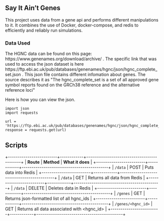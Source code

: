 <h2>Say It Ain’t Genes</h2>
This project uses data from a gene api and performs different manipulations to it. It combines the use of Docker, docker-compose, and redis to efficiently and reliably run simulations.

<h3>Data Used</h3>
The HGNC data can be found on this page: https://www.genenames.org/download/archive/ . The specific link that was used to access the json dataset is here https://ftp.ebi.ac.uk/pub/databases/genenames/hgnc/json/hgnc_complete_set.json . This json file contains different infomation about genes. The source describes it as "The hgnc_complete_set is a set of all approved gene symbol reports found on the GRCh38 reference and the alternative reference loci"

Here is how you can view the json.

```
import json
import requests

url = 'https://ftp.ebi.ac.uk/pub/databases/genenames/hgnc/json/hgnc_complete_set.json'
response = requests.get(url)
```

<h2>Scripts</h2>

+-------------------------+------------+--------------------------------------------+
| **Route**               | **Method** | **What it does**                      |
+-------------------------+------------+--------------------------------------------+
| ``/data``               | POST       | Puts data into Redis                        |
+-------------------------+------------+--------------------------------------------+
| ``/data``               | GET        | Returns all data from Redis                 |
+-------------------------+------------+--------------------------------------------+
| ``/data``               | DELETE     | Deletes data in Redis                       |
+-------------------------+------------+--------------------------------------------+
| ``/genes``              | GET        | Returns json-formatted list of all hgnc_ids |
+-------------------------+------------+--------------------------------------------+
| ``/genes/<hgnc_id>``    | GET        | Returns all data associated with <hgnc_id>  |
+-------------------------+------------+--------------------------------------------+
